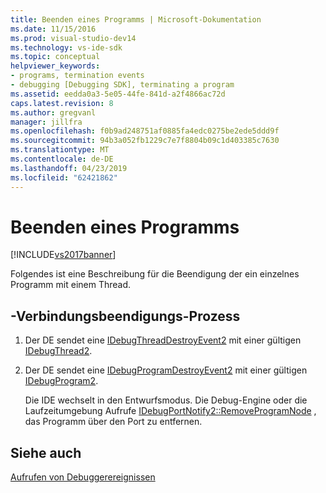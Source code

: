 ```yaml
---
title: Beenden eines Programms | Microsoft-Dokumentation
ms.date: 11/15/2016
ms.prod: visual-studio-dev14
ms.technology: vs-ide-sdk
ms.topic: conceptual
helpviewer_keywords:
- programs, termination events
- debugging [Debugging SDK], terminating a program
ms.assetid: eedda0a3-5e05-44fe-841d-a2f4866ac72d
caps.latest.revision: 8
ms.author: gregvanl
manager: jillfra
ms.openlocfilehash: f0b9ad248751af0885fa4edc0275be2ede5ddd9f
ms.sourcegitcommit: 94b3a052fb1229c7e7f8804b09c1d403385c7630
ms.translationtype: MT
ms.contentlocale: de-DE
ms.lasthandoff: 04/23/2019
ms.locfileid: "62421862"
---
```

# <a name="terminating-a-program"></a>Beenden eines Programms
[!INCLUDE[vs2017banner](../../includes/vs2017banner.md)]

Folgendes ist eine Beschreibung für die Beendigung der ein einzelnes Programm mit einem Thread.  
  
## <a name="termination-process"></a>-Verbindungsbeendigungs-Prozess  
  
1. Der DE sendet eine [IDebugThreadDestroyEvent2](../../extensibility/debugger/reference/idebugthreaddestroyevent2.md) mit einer gültigen [IDebugThread2](../../extensibility/debugger/reference/idebugthread2.md).  
  
2. Der DE sendet eine [IDebugProgramDestroyEvent2](../../extensibility/debugger/reference/idebugprogramdestroyevent2.md) mit einer gültigen [IDebugProgram2](../../extensibility/debugger/reference/idebugprogram2.md).  
  
   Die IDE wechselt in den Entwurfsmodus. Die Debug-Engine oder die Laufzeitumgebung Aufrufe [IDebugPortNotify2::RemoveProgramNode](../../extensibility/debugger/reference/idebugportnotify2-removeprogramnode.md) , das Programm über den Port zu entfernen.  
  
## <a name="see-also"></a>Siehe auch  
 [Aufrufen von Debuggerereignissen](../../extensibility/debugger/calling-debugger-events.md)
